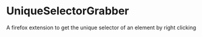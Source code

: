 # UniqueSelectorGrabber
A firefox extension to get the unique selector of an element by right clicking 
